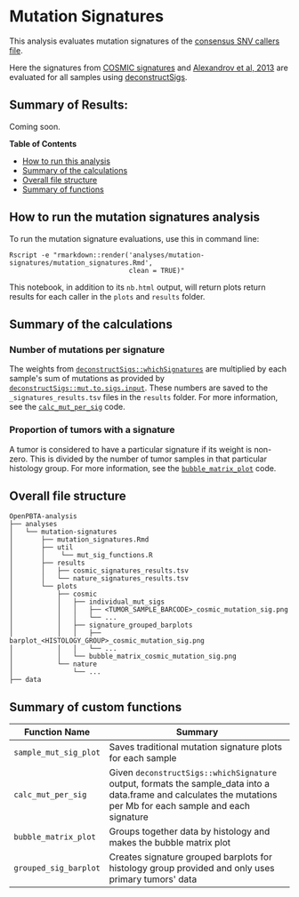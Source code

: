 # Mutation Signatures

This analysis evaluates mutation signatures of the [consensus SNV callers file](https://github.com/AlexsLemonade/OpenPBTA-analysis/tree/master/analyses/snv-callers#consensus-mutation-call).

Here the signatures from [COSMIC signatures](https://cancer.sanger.ac.uk/cosmic) and [Alexandrov et al, 2013](https://www.ncbi.nlm.nih.gov/pubmed/23945592) are evaluated for all samples using [deconstructSigs](https://github.com/raerose01/deconstructSigs).

## Summary of Results:

Coming soon.

**Table of Contents**
* [How to run this analysis](#how-to-run-the-mutation-signatures-analysis)
* [Summary of the calculations](#summary-of-the-calculations)
* [Overall file structure](#overall-file-structure)
* [Summary of functions](#summary-of-custom-functions)

## How to run the mutation signatures analysis

To run the mutation signature evaluations, use this in command line:
```
Rscript -e "rmarkdown::render('analyses/mutation-signatures/mutation_signatures.Rmd',
                              clean = TRUE)"
```

This notebook, in addition to its `nb.html` output, will return plots return results for each caller in the `plots` and `results` folder.

## Summary of the calculations

### Number of mutations per signature

The weights from [`deconstructSigs::whichSignatures`](https://www.rdocumentation.org/packages/deconstructSigs/versions/1.8.0/topics/whichSignatures) are multiplied by each sample's sum of mutations as provided by [`deconstructSigs::mut.to.sigs.input`](https://www.rdocumentation.org/packages/deconstructSigs/versions/1.8.0/topics/mut.to.sigs.input).
These numbers are saved to the `_signatures_results.tsv` files in the `results` folder.
For more information, see the [`calc_mut_per_sig`]() code.

### Proportion of tumors with a signature

A tumor is considered to have a particular signature if its weight is non-zero.
This is divided by the number of tumor samples in that particular histology group.
For more information, see the [`bubble_matrix_plot`]() code.

## Overall file structure
```
OpenPBTA-analysis
├── analyses
│   └── mutation-signatures
│       ├── mutation_signatures.Rmd
│       ├── util
│       │    └── mut_sig_functions.R
│       ├── results
│       │   ├── cosmic_signatures_results.tsv
│       │   └── nature_signatures_results.tsv
│       └── plots
│           ├── cosmic
│           │   ├── individual_mut_sigs
│           │   │   ├── <TUMOR_SAMPLE_BARCODE>_cosmic_mutation_sig.png
│           │   │   └── ...
│           │   ├── signature_grouped_barplots
│           │   │   ├── barplot_<HISTOLOGY_GROUP>_cosmic_mutation_sig.png
│           │   │   └── ...
│           │   └── bubble_matrix_cosmic_mutation_sig.png
│           └── nature
│               └── ...
├── data
```

## Summary of custom functions

|Function Name|Summary|
|-------------|-----------|
|`sample_mut_sig_plot`|Saves traditional mutation signature plots for each sample|
|`calc_mut_per_sig`|Given `deconstructSigs::whichSignature` output, formats the sample_data into a data.frame and calculates the mutations per Mb for each sample and each signature|
|`bubble_matrix_plot`|Groups together data by histology and makes the bubble matrix plot|
|`grouped_sig_barplot`|Creates signature grouped barplots for histology group provided and only uses primary tumors' data|
